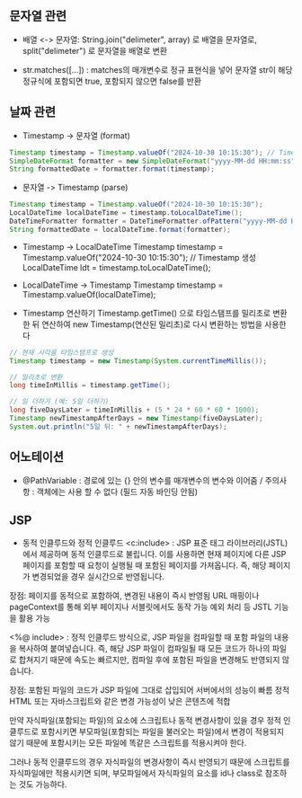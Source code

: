 ## 문자열 관련

- 배열 <-> 문자열: String.join("delimeter", array) 로 배열을 문자열로, split("delimeter") 로 문자열을 배열로 변환

- str.matches([...]) : matches의 매개변수로 정규 표현식을 넣어 문자열 str이 해당 정규식에 포함되면 true, 포함되지 않으면 false를 반환

## 날짜 관련

- Timestamp -> 문자열 (format)
```java
Timestamp timestamp = Timestamp.valueOf("2024-10-30 10:15:30"); // Timestamp 생성
SimpleDateFormat formatter = new SimpleDateFormat("yyyy-MM-dd HH:mm:ss");
String formattedDate = formatter.format(timestamp);
```

- 문자열 -> Timestamp (parse)
```java
Timestamp timestamp = Timestamp.valueOf("2024-10-30 10:15:30");
LocalDateTime localDateTime = timestamp.toLocalDateTime();
DateTimeFormatter formatter = DateTimeFormatter.ofPattern("yyyy-MM-dd HH:mm:ss");
String formattedDate = localDateTime.format(formatter);
```

- Timestamp -> LocalDateTime
    Timestamp timestamp = Timestamp.valueOf("2024-10-30 10:15:30"); // Timestamp 생성
    LocalDateTime ldt = timestamp.toLocalDateTime();
- LocalDateTime -> Timestamp
    Timestamp timestamp = Timestamp.valueOf(localDateTime);

- Timestamp 연산하기
    Timestamp.getTime() 으로 타임스탬프를 밀리초로 변환한 뒤 연산하여 new Timestamp(연산된 밀리초)로 다시 변환하는 방법을 사용한다
```java
// 현재 시각을 타임스탬프로 생성
Timestamp timestamp = new Timestamp(System.currentTimeMillis());

// 밀리초로 변환
long timeInMillis = timestamp.getTime();

// 일 더하기 (예: 5일 더하기)
long fiveDaysLater = timeInMillis + (5 * 24 * 60 * 60 * 1000);
Timestamp newTimestampAfterDays = new Timestamp(fiveDaysLater);
System.out.println("5일 뒤: " + newTimestampAfterDays);

```

## 어노테이션
- @PathVariable : 경로에 있는 {} 안의 변수를 매개변수의 변수와 이어줌 / 주의사항 : 객체에는 사용 할 수 없다 (필드 자동 바인딩 안됨)


## JSP
- 동적 인클루드와 정적 인클루드
<c:include> : 
    JSP 표준 태그 라이브러리(JSTL)에서 제공하며 동적 인클루드로 불립니다. 이를 사용하면 현재 페이지에 다른 JSP 페이지를 포함할 때 요청이 실행될 때 포함된 페이지를 가져옵니다. 즉, 해당 페이지가 변경되었을 경우 실시간으로 반영됩니다.

장점:
    페이지를 동적으로 포함하여, 변경된 내용이 즉시 반영됨
    URL 매핑이나 pageContext를 통해 외부 페이지나 서블릿에서도 동작 가능
    예외 처리 등 JSTL 기능을 활용 가능

<%@ include> :
    정적 인클루드 방식으로, JSP 파일을 컴파일할 때 포함 파일의 내용을 복사하여 붙여넣습니다. 즉, 해당 JSP 파일이 컴파일될 때 모든 코드가 하나의 파일로 합쳐지기 때문에 속도는 빠르지만, 컴파일 후에 포함된 파일을 변경해도 반영되지 않습니다.

장점:
    포함된 파일의 코드가 JSP 파일에 그대로 삽입되어 서버에서의 성능이 빠름
    정적 HTML 또는 자바스크립트와 같은 변경 가능성이 낮은 콘텐츠에 적합

만약 자식파일(포함되는 파일)의 요소에 스크립트나 동적 변경사항이 있을 경우 정적 인클루드로 포함시키면 부모파일(포함되는 파일을 불러오는 파일)에서 변경이 적용되지 않기 때문에 포함시키는 모든 파일에 똑같은 스크립트를 적용시켜야 한다.

그러나 동적 인클루드의 경우 자식파일의 변경사항이 즉시 반영되기 때문에 스크립트를 자식파일에만 적용시키면 되며, 부모파일에서 자식파일의 요소를 id나 class로 참조하는 것도 가능하다.